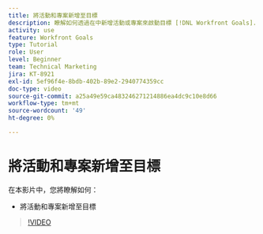 ```yaml
---
title: 將活動和專案新增至目標
description: 瞭解如何透過在中新增活動或專案來啟動目標 [!DNL Workfront Goals].
activity: use
feature: Workfront Goals
type: Tutorial
role: User
level: Beginner
team: Technical Marketing
jira: KT-8921
exl-id: 5ef96f4e-8bdb-402b-89e2-2940774359cc
doc-type: video
source-git-commit: a25a49e59ca483246271214886ea4dc9c10e8d66
workflow-type: tm+mt
source-wordcount: '49'
ht-degree: 0%

---
```


# 將活動和專案新增至目標

在本影片中，您將瞭解如何：

* 將活動和專案新增至目標

>[!VIDEO](https://video.tv.adobe.com/v/335193/?quality=12&learn=on)
